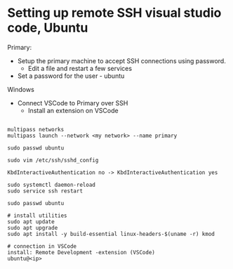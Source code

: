 # Setting up remote SSH visual studio code, Ubuntu

Primary:
- Setup the primary machine to accept SSH connections using password.
	- Edit a file and restart a few services
- Set a password for the user - ubuntu

Windows
- Connect VSCode to Primary over SSH
	- Install an extension on VSCode


```

multipass networks
multipass launch --network <my network> --name primary

sudo passwd ubuntu

sudo vim /etc/ssh/sshd_config

KbdInteractiveAuthentication no -> KbdInteractiveAuthentication yes

sudo systemctl daemon-reload
sudo service ssh restart

sudo passwd ubuntu

# install utilities
sudo apt update
sudo apt upgrade
sudo apt install -y build-essential linux-headers-$(uname -r) kmod

# connection in VSCode
install: Remote Development -extension (VSCode)
ubuntu@<ip>

```


